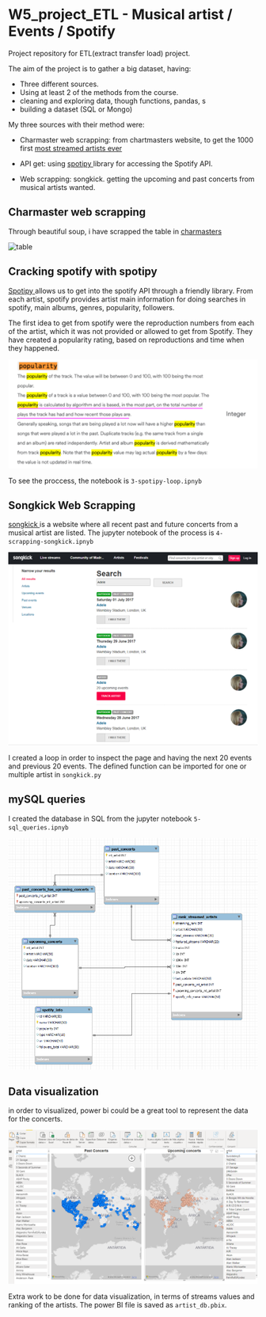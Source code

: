 # W5_project_ETL - Musical artist / Events / Spotify

Project repository for ETL(extract transfer load) project.

The aim of the project is to gather a big dataset, having:
- Three different sources.
- Using at least 2 of the methods from the course. 
- cleaning and exploring data, though functions, pandas, s
- building a dataset (SQL or Mongo)


My three sources with their method were:
- Charmaster web scrapping: from chartmasters website, to get the 1000 first [most streamed artists ever](https://chartmasters.org/most-streamed-artists-ever-on-spotify/)

- API get: using [spotipy ](https://spotipy.readthedocs.io/en/2.19.0/) library for accessing the Spotify API. 

- Web scrapping: songkick. getting the upcoming and past concerts from musical artists wanted. 

## Charmaster web scrapping
Through beautiful soup, i have scrapped the table in [charmasters](https://chartmasters.org/most-streamed-artists-ever-on-spotify/)

![table](/mnt/c/Users/Palmira/Desktop/Ironhack/Semana4/project_ETL/images/charmasters.png)



## Cracking spotify with spotipy 
[Spotipy ](https://spotipy.readthedocs.io/en/2.19.0/) allows us to get into the spotify API through a friendly library. 
From each artist, spotify provides artist main information for doing searches in spotify, main albums, genres, popularity, followers. 

The first idea to get from spotify were the reproduction numbers from each of the artist, which it was not provided or allowed to get from Spotify. They have created a popularity rating, based on reproductions and time when they happened. 

![Spotipy](https://github.com/evaarquero/project_ETL/blob/main/images/popularity.PNG)

To see the proccess, the notebook is  `3-spotipy-loop.ipnyb`

## Songkick Web Scrapping 
[songkick ](https://www.songkick.com/) is a website where all recent past and future concerts from a musical artist are listed. The jupyter notebook of the process is  `4-scrapping-songkick.ipnyb`


![songkick](https://github.com/evaarquero/project_ETL/blob/main/images/songkick.PNG)


I created a loop in order to inspect the page and having the next 20 events and previous 20 events. The defined function can be imported for one or multiple artist in `songkick.py`


## mySQL queries
I created the database in SQL from the jupyter notebook `5-sql_queries.ipnyb`

![Power_BI](https://github.com/evaarquero/project_ETL/blob/main/images/mySQL.PNG)

## Data visualization
in order to visualized, power bi could be a great tool to represent the data for the concerts.

![Power_BI](https://github.com/evaarquero/project_ETL/blob/main/images/power_BI.PNG)

Extra work to be done for data visualization, in terms of streams values and ranking of the artists. The power BI file is saved as `artist_db.pbix`. 

